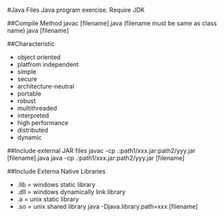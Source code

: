 #Java Files
Java program exercise. Require JDK

##Compile Method
javac [filename].java (filename must be same as class name)
java [filename]

##Characteristic
* object oriented
* platfrom independent
* simple
* secure
* architecture-neutral
* portable
* robust
* multithreaded
* interpreted
* high performance
* distributed
* dynamic

##Include external JAR files
javac -cp .:path1/xxx.jar:path2/yyy.jar [filename].java
java -cp .:path1/xxx.jar:path2/yyy.jar [filename]

##Include Externa Native Libraries
* .lib = windows static library
* .dll = windows dynamically link library
* .a = unix static library
* .so = unix shared library
java -Djava.library.path=xxx [filename]


